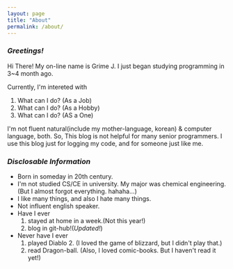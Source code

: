 ```yaml
---
layout: page
title: "About"
permalink: /about/
---
```


### *Greetings!*

Hi There!
My on-line name is Grime J.
I just began studying programming in 3~4 month ago. 

Currently, I'm intereted with 
1. What can I do? (As a Job)
2. What can I do? (As a Hobby)
3. What can I do? (AS a One)

I'm not fluent natural(include my mother-language, korean) & computer language, both. 
So, This blog is not helpful for many senior programmers.
I use this blog just for logging my code, and for someone just like me.


### *Disclosable Information*

- Born in someday in 20th century.
- I'm not studied CS/CE in university. My major was chemical engineering.
  (But I almost forgot everything. hahaha...)
- I like many things, and also I hate many things.
- Not influent english speaker.
- Have I ever
   1. stayed at home in a week.(Not this year!)
   2. blog in git-hub!(*Updated!*)
- Never have I ever 
   1. played Diablo 2. (I loved the game of blizzard, but I didn't play that.)
   2. read Dragon-ball. (Also, I loved comic-books. But I haven't read it yet!)

